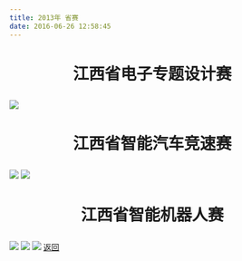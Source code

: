 ```yaml
---
title: 2013年 省赛
date: 2016-06-26 12:58:45
---
```

# <p align="center">江西省电子专题设计赛<p>
![](http://bst.lansejishu.com/bst/honor/jiangxi/20131.jpg)
# <p align="center">江西省智能汽车竞速赛<p>
![](http://bst.lansejishu.com/bst/honor/jiangxi/20132.jpg)
![](http://bst.lansejishu.com/bst/honor/jiangxi/20135.jpg)
# <p align="center">江西省智能机器人赛<p>
![](http://bst.lansejishu.com/bst/honor/jiangxi/20133.jpg)
![](http://bst.lansejishu.com/bst/honor/jiangxi/20134.jpg)
![](http://bst.lansejishu.com/bst/honor/jiangxi/20136.jpg)
[返回](/bst/)